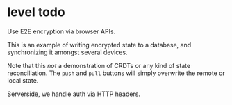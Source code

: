 # level todo

Use E2E encryption via browser APIs.

This is an example of writing encrypted state to a database, and synchronizing it amongst several devices.

Note that this *not* a demonstration of CRDTs or any kind of state reconciliation. The `push` and `pull` buttons will simply overwrite the remote or local state.

Serverside, we handle auth via HTTP headers. 
